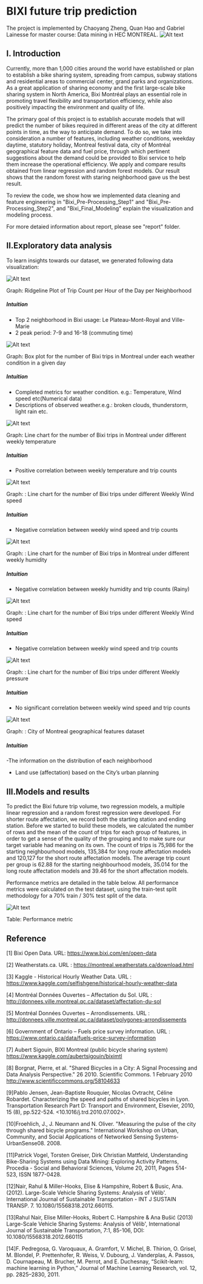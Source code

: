 # BIXI future trip prediction
The project is implemented by Chaoyang Zheng, Quan Hao and Gabriel Lainesse for master course: Data mining in HEC MONTREAL.
![Alt text](https://raw.githubusercontent.com/chaoyangzhengnash/BIXI-future-trip-prediction/master/graph/1.PNG "Optional title")

## I. Introduction 
Currently, more than 1,000 cities around the world have established or plan to establish a bike sharing system, spreading from campus, subway stations and residential areas to commercial center, grand parks and organizations. As a great application of sharing economy and the first large-scale bike sharing system in North America, Bixi Montréal plays an essential role in promoting travel flexibility and transportation efficiency, while also positively impacting the environment and quality of life.   

The primary goal of this project is to establish accurate models that will predict the number of bikes required in different areas of the city at different points in time, as the way to anticipate demand. To do so, we take into consideration a number of features, including weather conditions, weekday daytime, statutory holiday, Montreal festival data, city of Montréal geographical feature data and fuel price, through which pertinent suggestions about the demand could be provided to Bixi service to help them increase the operational efficiency. We apply and compare results obtained from linear regression and random forest models. Our result shows that the random forest with staring neighborhood gave us the best result.  

To review the code, we show how we implemented data cleaning and feature engineering in "Bixi_Pre-Processing_Step1" and "Bixi_Pre-Processing_Step2", and "Bixi_Final_Modeling" explain the visualization and modeling process.

For more detaied information about report, please see "report" folder.
 
## II.Exploratory data analysis
To learn insights towards our dataset, we generated following data visualization:

![Alt text](https://raw.githubusercontent.com/chaoyangzhengnash/BIXI-future-trip-prediction/master/graph/2.png "Optional title")

Graph: Ridgeline Plot of Trip Count per Hour of the Day per Neighborhood
##### Intuition 
- Top 2 neighborhood in Bixi usage: Le Plateau-Mont-Royal and Ville-Marie
- 2 peak period: 7-9 and 16-18 (commuting time)

![Alt text](https://raw.githubusercontent.com/chaoyangzhengnash/BIXI-future-trip-prediction/master/graph/3.png "Optional title")

Graph: Box plot for the number of Bixi trips in Montreal under each weather condition in a given day 
##### Intuition 
- Completed metrics for weather condition. e.g.: Temperature, Wind speed etc(Numerical data)
- Descriptions of observed weather.e.g.:  broken clouds, thunderstorm, light rain etc.


![Alt text](https://raw.githubusercontent.com/chaoyangzhengnash/BIXI-future-trip-prediction/master/graph/4.png "Optional title")

Graph: Line chart for the number of Bixi trips in Montreal under different weekly temperature
##### Intuition 
- Positive correlation between weekly temperature and trip counts   


![Alt text](https://raw.githubusercontent.com/chaoyangzhengnash/BIXI-future-trip-prediction/master/graph/51.PNG "Optional title")

Graph: : Line chart for the number of Bixi trips under different Weekly Wind speed
##### Intuition 
- Negative correlation between weekly wind speed and trip counts   


![Alt text](https://raw.githubusercontent.com/chaoyangzhengnash/BIXI-future-trip-prediction/master/graph/5.png "Optional title")

Graph: : Line chart for the number of Bixi trips in Montreal under different weekly humidity
##### Intuition 
- Negative correlation between weekly humidity and trip counts (Rainy)   
   

![Alt text](https://raw.githubusercontent.com/chaoyangzhengnash/BIXI-future-trip-prediction/master/graph/6.PNG "Optional title")

Graph: : Line chart for the number of Bixi trips under different Weekly Wind speed
##### Intuition 
- Negative correlation between weekly wind speed and trip counts    

![Alt text](https://raw.githubusercontent.com/chaoyangzhengnash/BIXI-future-trip-prediction/master/graph/7.png "Optional title")

Graph: : Line chart for the number of Bixi trips under different Weekly pressure
##### Intuition 
- No significant correlation between weekly wind speed and trip counts   


![Alt text](https://raw.githubusercontent.com/chaoyangzhengnash/BIXI-future-trip-prediction/master/graph/12.PNG "Optional title")

Graph: : City of Montreal geographical features dataset 
##### Intuition 
-The information on the distribution of each neighborhood 
- Land use (affectation) based on the City’s urban planning 

## III.Models and results
To predict the Bixi future trip volume, two regression models, a multiple linear regression and a random forest regression were developed. For shorter route affectation, we record both the starting station and ending station. Before we started to build these models, we calculated the number of rows and the mean of the count of trips for each group of features, in order to get a sense of the quality of the grouping and to make sure our target variable had meaning on its own. The count of trips is 75,986 for the starting neighbourhood models, 135,384 for long route affectation models and 120,127 for the short route affectation models. The average trip count per group is 62.88 for the starting neighbourhood models, 35.014 for the long route affectation models and 39.46 for the short affectation models. 

Performance metrics are detailed in the table below. All performance metrics were calculated on the test dataset, using the train-test split methodology for a 70% train / 30% test split of the data. 

![Alt text](https://raw.githubusercontent.com/chaoyangzhengnash/BIXI-future-trip-prediction/master/graph/13.PNG "Optional title")

Table:  Performance metric

## Reference

[1] Bixi Open Data. URL: https://www.bixi.com/en/open-data

[2] Weatherstats.ca. URL : https://montreal.weatherstats.ca/download.html

[3] Kaggle - Historical Hourly Weather Data. URL : https://www.kaggle.com/selfishgene/historical-hourly-weather-data

[4] Montréal Données Ouvertes – Affectation du Sol. URL : http://donnees.ville.montreal.qc.ca/dataset/affectation-du-sol

[5] Montréal Données Ouvertes – Arrondissements. URL : http://donnees.ville.montreal.qc.ca/dataset/polygones-arrondissements

[6] Government of Ontario – Fuels price survey information. URL : https://www.ontario.ca/data/fuels-price-survey-information

[7] Aubert Sigouin, BIXI Montreal (public bicycle sharing system) https://www.kaggle.com/aubertsigouin/biximtl

[8] Borgnat, Pierre, et al. "Shared Bicycles in a City: A Signal Processing and Data Analysis Perspective." 26 2010. Scientific Commons. 1 February 2010 <http://www.scientificcommons.org/58104633>

[9]Pablo Jensen, Jean-Baptiste Rouquier, Nicolas Ovtracht, Céline Robardet. Characterizing the speed and paths of shared bicycles in Lyon. Transportation Research Part D: Transport and Environment, Elsevier, 2010, 15 (8), pp.522-524. <10.1016/j.trd.2010.07.002>. <hal-00541307>

[10]Froehlich, J., J. Neumann and N. Oliver. "Measuring the pulse of the city through shared bicycle programs." International Workshop on Urban, Community, and Social Applications of Networked Sensing Systems‐ UrbanSense08. 2008.

[11]Patrick Vogel, Torsten Greiser, Dirk Christian Mattfeld, Understanding Bike-Sharing Systems using Data Mining: Exploring Activity Patterns, Procedia - Social and Behavioral Sciences, Volume 20, 2011, Pages 514-523, ISSN 1877-0428.

[12]Nair, Rahul & Miller-Hooks, Elise & Hampshire, Robert & Busic, Ana. (2012). Large-Scale Vehicle Sharing Systems: Analysis of Vélib'. International Journal of Sustainable Transportation - INT J SUSTAIN TRANSP. 7. 10.1080/15568318.2012.660115.

[13]Rahul Nair, Elise Miller-Hooks, Robert C. Hampshire & Ana Bušić (2013) Large-Scale Vehicle Sharing Systems: Analysis of Vélib', International Journal of Sustainable Transportation, 7:1, 85-106, DOI: 10.1080/15568318.2012.660115

[14]F. Pedregosa, G. Varoquaux, A. Gramfort, V. Michel, B. Thirion, O. Grisel, M. Blondel, P. Prettenhofer, R. Weiss, V. Dubourg, J. Vanderplas, A. Passos, D. Cournapeau, M. Brucher, M. Perrot, and E. Duchesnay, “Scikit-learn: machine learning in Python,” Journal of Machine Learning Research, vol. 12, pp. 2825–2830, 2011.














